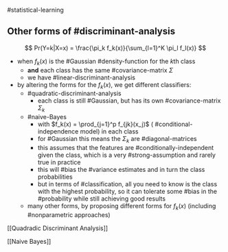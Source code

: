 #statistical-learning 


## Other forms of #discriminant-analysis

$$
Pr(Y=k|X=x) = \frac{\pi_k f_k(x)}{\sum_{l=1}^K \pi_l f_l(x)}
$$

- when $f_k(x)$ is the #Gaussian #density-function for the $k$th class
  - **and** each class has the same #covariance-matrix $\Sigma$
  - we have #linear-discriminant-analysis
- by altering the forms for the $f_k(x)$, we get different classifiers:
  - #quadratic-discriminant-analysis
    - each class is still #Gaussian, but has its own #covariance-matrix $\Sigma_k$
  - #naive-Bayes
    - with $f_k(x) = \prod_{j=1}^p f_{jk}(x_j)$ ( #conditional-independence model) in each class
    - for #Gaussian this means the $\Sigma_k$ are #diagonal-matrices
    - this assumes that the features are #conditionally-independent given the class, which is a very #strong-assumption and rarely true in practice
    - this will #bias the #variance estimates and in turn the class probabilities
    - but in terms of #classification, all you need to know is the class with the highest probability, so it can tolerate some #bias in the #probability while still achieving good results
  - many other forms, by proposing different forms for $f_k(x)$ (including #nonparametric approaches)

[[Quadradic Discriminant Analysis]]

[[Naive Bayes]]
